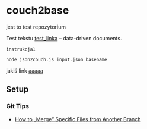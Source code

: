 # couch2base

jest to test repozytorium

Test tekstu <a href="http://www.github.com/">test_linka</a> – data-driven documents.

	instrukcja1

    node json2couch.js input.json basename

jakiś link [aaaaa](http://www.github.com/)
## Setup


### Git Tips

* [How to „Merge” Specific Files from Another Branch](http://jasonrudolph.com/blog/2009/02/25/git-tip-how-to-merge-specific-files-from-another-branch/)

